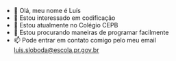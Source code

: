 - 👋 Olá, meu nome é Luís
- 👀 Estou interessado em codificação
- 🌱 Estou atualmente no Colégio CEPB
- 💞️ Estou procurando maneiras de programar facilmente
- 📫 Pode entrar em contato comigo pelo meu email luis.sloboda@escola.pr.gov.br

<!---
LuisReiMamaco/LuisReiMamaco is a ✨ special ✨ repository because its `README.md` (this file) appears on your GitHub profile.
You can click the Preview link to take a look at your changes.
--->
